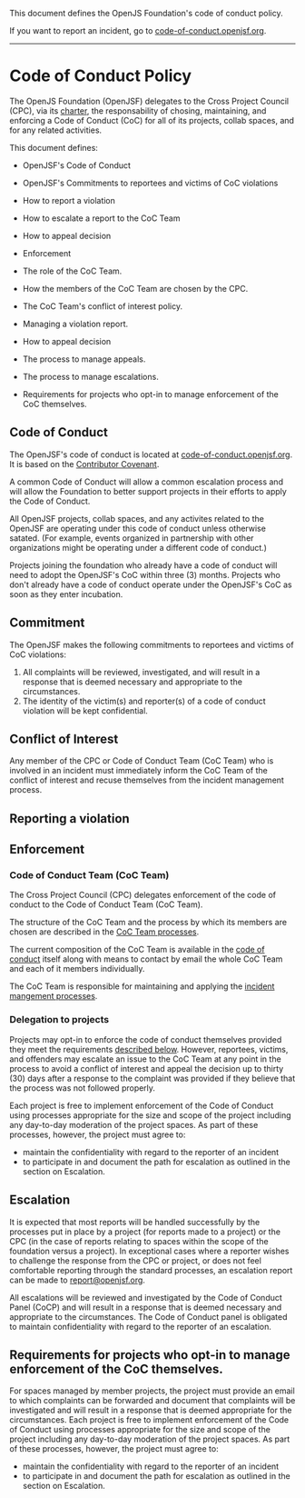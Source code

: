 This document defines the OpenJS Foundation's code of conduct policy.

If you want to report an incident, go to [code-of-conduct.openjsf.org][CoC].

***

# Code of Conduct Policy

The OpenJS Foundation (OpenJSF) delegates to the Cross Project Council (CPC), via its [charter][], the responsability of chosing, maintaining, and enforcing a Code of Conduct (CoC) for all of its projects, collab spaces, and for any related activities.

This document defines:

- OpenJSF's Code of Conduct
- OpenJSF's Commitments to reportees and victims of CoC violations


- How to report a violation
- How to escalate a report to the CoC Team
- How to appeal decision

- Enforcement
- The role of the CoC Team.
- How the members of the CoC Team are chosen by the CPC.
- The CoC Team's conflict of interest policy.
- Managing a violation report.
- How to appeal decision
- The process to manage appeals.
- The process to manage escalations.
- Requirements for projects who opt-in to manage enforcement of the CoC themselves.

## Code of Conduct

The OpenJSF's code of conduct is located at [code-of-conduct.openjsf.org][CoC]. It is based on the [Contributor Covenant](https://www.contributor-covenant.org/).

A common Code of Conduct will allow a common escalation process and will allow the Foundation to better support projects in their efforts to apply the Code of Conduct.

All OpenJSF projects, collab spaces, and any activites related to the OpenJSF are operating under this code of conduct unless otherwise satated. (For example, events organized in partnership with other organizations might be operating under a different code of conduct.)

Projects joining the foundation who already have a code of conduct will need to adopt the OpenJSF's CoC within three (3) months. Projects who don't already have a code of conduct operate under the OpenJSF's CoC as soon as they enter incubation.

## Commitment

The OpenJSF makes the following commitments to reportees and victims of CoC violations:

1. All complaints will be reviewed, investigated, and will result in a response that is deemed necessary and appropriate to the circumstances.
2. The identity of the victim(s) and reporter(s) of a code of conduct violation will be kept confidential.

## Conflict of Interest

Any member of the CPC or Code of Conduct Team (CoC Team) who is involved in an incident must immediately inform the CoC Team of the conflict of interest and recuse themselves from the incident management process.

## Reporting a violation



## Enforcement

### Code of Conduct Team (CoC Team)

The Cross Project Council (CPC) delegates enforcement of the code of conduct to the Code of Conduct Team (CoC Team).

The structure of the CoC Team and the process by which its members are chosen are described in the [CoC Team processes][].

The current composition of the CoC Team is available in the [code of conduct][CoC] itself along with means to contact by email the whole CoC Team and each of it members individually.

The CoC Team is responsible for maintaining and applying the [incident mangement processes][].

### Delegation to projects

Projects may opt-in to enforce the code of conduct themselves provided they meet the requirements [described below][requirements for delegation]. However, reportees, victims, and offenders may escalate an issue to the CoC Team at any point in the process to avoid a conflict of interest and appeal the decision up to thirty (30) days after a response to the complaint was provided if they believe that the process was not followed properly.

Each project is free to implement enforcement of the Code of Conduct using processes appropriate for the size and scope of the project including any day-to-day moderation of the project spaces. As part
of these processes, however, the project must agree to:
  * maintain the confidentiality with regard to the reporter of an incident
  * to participate in and document the path for escalation as outlined in the section on Escalation.

## Escalation

It is expected that most reports will be handled successfully by the processes put
in place by a project (for reports made to a project) or the CPC (in the
case of reports relating to spaces within the scope of the foundation versus a project).
In exceptional cases where a reporter wishes to challenge the response from the CPC or
project, or does not feel comfortable reporting through the standard processes, an escalation
report can be made to report@openjsf.org.

All escalations will be reviewed and investigated by the Code of Conduct Panel (CoCP)
and will result in a response that is deemed necessary and appropriate to the circumstances.
The Code of Conduct panel is obligated to maintain confidentiality with regard
to the reporter of an escalation.


## Requirements for projects who opt-in to manage enforcement of the CoC themselves.

For spaces managed by member projects, the project must provide an email to which complaints can be forwarded and document that complaints will be investigated and will result in a response that is deemed appropriate for the circumstances.
Each project is free to implement enforcement of the Code of Conduct using processes appropriate for the size and scope of the project including any day-to-day moderation of the project spaces.
As part of these processes, however, the project must agree to:
  * maintain the confidentiality with regard to the reporter of an incident
  * to participate in and document the path for escalation as outlined in the section on Escalation.

[CoC]: https://code-of-conduct.openjsf.org/
[Charter]: https://github.com/openjs-foundation/cross-project-council/blob/main/CPC-CHARTER.md
[CoC Team processes]: https://github.com/openjs-foundation/cross-project-council/blob/main/conduct/COC_PROCESS_FOR_COC_TEAM.md
[requirements for delegation]: #TODO
[incident mangement processes]:  https://github.com/openjs-foundation/cross-project-council/blob/main/conduct/COC_PROCESS_FOR_INCIDENT_MANAGEMENT.md